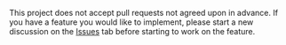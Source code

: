 This project does not accept pull requests not agreed upon in advance. If you have a feature you would like to implement, please start a new discussion on the [Issues](https://github.com/dmester/pdftosvg.net/issues) tab before starting to work on the feature.